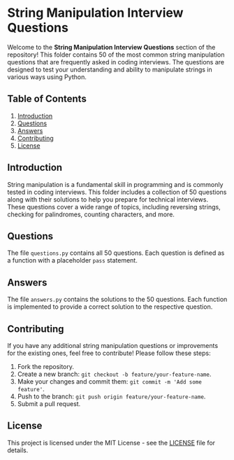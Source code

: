
# String Manipulation Interview Questions

Welcome to the **String Manipulation Interview Questions** section of the repository! This folder contains 50 of the most common string manipulation questions that are frequently asked in coding interviews. The questions are designed to test your understanding and ability to manipulate strings in various ways using Python.

## Table of Contents

1. [Introduction](#introduction)
2. [Questions](#questions)
3. [Answers](#answers)
4. [Contributing](#contributing)
5. [License](#license)

## Introduction

String manipulation is a fundamental skill in programming and is commonly tested in coding interviews. This folder includes a collection of 50 questions along with their solutions to help you prepare for technical interviews. These questions cover a wide range of topics, including reversing strings, checking for palindromes, counting characters, and more.

## Questions

The file `questions.py` contains all 50 questions. Each question is defined as a function with a placeholder `pass` statement.

## Answers

The file `answers.py` contains the solutions to the 50 questions. Each function is implemented to provide a correct solution to the respective question.

## Contributing

If you have any additional string manipulation questions or improvements for the existing ones, feel free to contribute! Please follow these steps:

1. Fork the repository.
2. Create a new branch: `git checkout -b feature/your-feature-name`.
3. Make your changes and commit them: `git commit -m 'Add some feature'`.
4. Push to the branch: `git push origin feature/your-feature-name`.
5. Submit a pull request.

## License

This project is licensed under the MIT License - see the [LICENSE](../LICENSE) file for details.